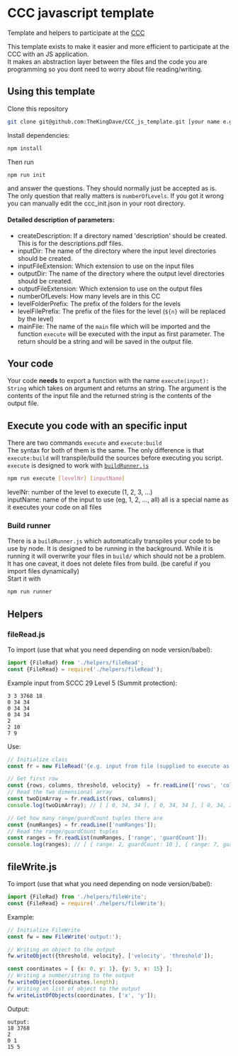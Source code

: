 # CCC javascript template
Template and helpers to participate at the [CCC](https://codingcontest.org)

This template exists to make it easier and more efficient to participate at the CCC with an JS application.  
It makes an abstraction layer between the files and the code you are programming so you dont need to
worry about file reading/writing.

## Using this template
Clone this repository
```bash
git clone git@github.com:TheKingDave/CCC_js_template.git [your name e.g. CCC_30]
```
Install dependencies:
```bash
npm install
```
Then run
```bash
npm run init
```
and answer the questions. They should normally just be accepted as is.  
The only question that really matters is `numberOfLevels`. If you got it wrong you can manually edit
the ccc_init.json in your root directory.

#### Detailed description of parameters:
* createDescription: If a directory named 'description' should be created. This is for the descriptions.pdf files.
* inputDir: The name of the directory where the input level directories should be created.
* inputFileExtension: Which extension to use on the input files
* outputDir: The name of the directory where the output level directories should be created.
* outputFileExtension: Which extension to use on the output files
* numberOfLevels: How many levels are in this CC
* levelFolderPrefix: The prefix of the folders for the levels
* levelFilePrefix: The prefix of the files for the level (`${n}` will be replaced by the level)
* mainFile: The name of the `main` file which will be imported and the function `execute` will be executed with the
input as first parameter. The return should be a string and will be saved in the output file.

## Your code
Your code **needs** to export a function with the name `execute(input): String` which takes on argument
and returns an string. The argument is the contents of the input file and the returned string is the
contents of the output file.

## Execute you code with an specific input
There are two commands `execute` and `execute:build`  
The syntax for both of them is the same. The only difference is that `execute:build` will transpile/build
the sources before executing you script. `execute` is designed to work with [`buildRunner.js`](#build-runner) 
```bash
npm run execute [levelNr] [inputName]
```
levelNr: number of the level to execute (1, 2, 3, ...)  
inputName: name of the input to use (eg, 1, 2, ..., all) all is a special name as it executes your code on all files

### Build runner
There is a `buildRunner.js` which automatically transpiles your code to be use by node.
It is designed to be running in the background. While it is running it will overwrite your files in
`build/` which should not be a problem. It has one caveat, it does not delete files from build.
(be careful if you import files dynamically)  
Start it with
````bash
npm run runner
````

## Helpers
### fileRead.js
To import (use that what you need depending on node version/babel):
```js
import {FileRad} from './helpers/fileRead';
const {FileRead} = require('./helpers/fileRead');
```  
Example input from SCCC 29 Level 5 (Summit protection):
```text
3 3 3768 18
0 34 34
0 34 34
0 34 34
2
2 10
7 9
```
Use:
```js
// Initialize class
const fr = new FileRead('{e.g. input from file (supplied to execute as first argument) as string}');

// Get first row
const {rows, columns, threshold, velocity}  = fr.readLine(['rows', 'columns', 'threshold', 'velocity']);
// Read the two dimensional array
const twoDimArray = fr.readList(rows, columns);
console.log(twoDimArray); // [ [ 0, 34, 34 ], [ 0, 34, 34 ], [ 0, 34, 34 ] ]

// Get how many range/guardCount tuples there are
const {numRanges} = fr.readLine(['numRanges']);
// Read the range/guardCount tuples
const ranges = fr.readList(numRanges, ['range', 'guardCount']);
console.log(ranges); // [ { range: 2, guardCount: 10 }, { range: 7, guardCount: 9 } ]
```

## fileWrite.js
To import (use that what you need depending on node version/babel):
```js
import {FileRad} from './helpers/fileWrite';
const {FileRead} = require('./helpers/fileWrite');
```  

Example:
```js
// Initialize FileWrite
const fw = new FileWrite('output:');

// Writing an object to the output 
fw.writeObject({threshold, velocity}, ['velocity', 'threshold']);

const coordinates = [ {x: 0, y: 1}, {y: 5, x: 15} ];
// Writing a number/string to the output
fw.writeObject(coordinates.length);
// Writing an list of object to the output
fw.writeListOfObjects(coordinates, ['x', 'y']);
```
Output:
```text
output:
18 3768
2
0 1
15 5
```